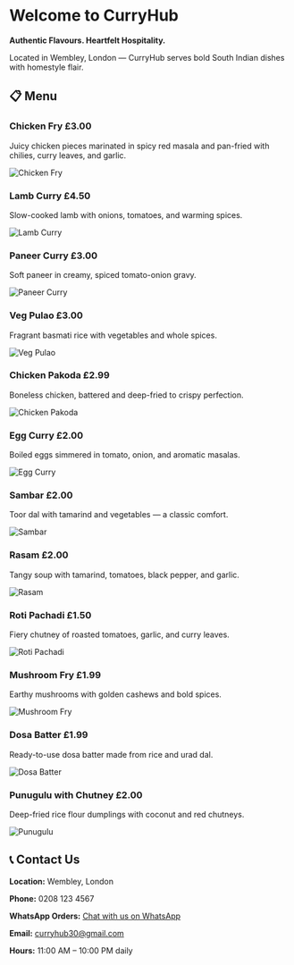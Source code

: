 <!DOCTYPE html>
<html lang="en">
<head>
  <meta charset="UTF-8">
  <meta name="viewport" content="width=device-width, initial-scale=1.0">
  <title>CurryHub</title>
  <link rel="stylesheet" href="styles.css">
</head>
<body>

  <h1>Welcome to CurryHub</h1>
  <p><strong>Authentic Flavours. Heartfelt Hospitality.</strong></p>
  <p>Located in Wembley, London — CurryHub serves bold South Indian dishes with homestyle flair.</p>

  <h2>📋 Menu</h2>

  <div class="menu-item">
    <h3>Chicken Fry <span class="price">£3.00</span></h3>
    <p>Juicy chicken pieces marinated in spicy red masala and pan-fried with chilies, curry leaves, and garlic.</p>
    <img src="images/chicken-fry.jpg" alt="Chicken Fry">
  </div>

  <div class="menu-item">
    <h3>Lamb Curry <span class="price">£4.50</span></h3>
    <p>Slow-cooked lamb with onions, tomatoes, and warming spices.</p>
    <img src="images/lamb-curry.jpg" alt="Lamb Curry">
  </div>

  <div class="menu-item">
    <h3>Paneer Curry <span class="price">£3.00</span></h3>
    <p>Soft paneer in creamy, spiced tomato-onion gravy.</p>
    <img src="images/paneer-curry.jpg" alt="Paneer Curry">
  </div>

  <div class="menu-item">
    <h3>Veg Pulao <span class="price">£3.00</span></h3>
    <p>Fragrant basmati rice with vegetables and whole spices.</p>
    <img src="images/veg-pulao.jpg" alt="Veg Pulao">
  </div>

  <div class="menu-item">
    <h3>Chicken Pakoda <span class="price">£2.99</span></h3>
    <p>Boneless chicken, battered and deep-fried to crispy perfection.</p>
    <img src="images/chicken-pakoda.jpg" alt="Chicken Pakoda">
  </div>

  <div class="menu-item">
    <h3>Egg Curry <span class="price">£2.00</span></h3>
    <p>Boiled eggs simmered in tomato, onion, and aromatic masalas.</p>
    <img src="images/egg-curry.jpg" alt="Egg Curry">
  </div>

  <div class="menu-item">
    <h3>Sambar <span class="price">£2.00</span></h3>
    <p>Toor dal with tamarind and vegetables — a classic comfort.</p>
    <img src="images/sambar.jpg" alt="Sambar">
  </div>

  <div class="menu-item">
    <h3>Rasam <span class="price">£2.00</span></h3>
    <p>Tangy soup with tamarind, tomatoes, black pepper, and garlic.</p>
    <img src="images/rasam.jpg" alt="Rasam">
  </div>

  <div class="menu-item">
    <h3>Roti Pachadi <span class="price">£1.50</span></h3>
    <p>Fiery chutney of roasted tomatoes, garlic, and curry leaves.</p>
    <img src="images/roti-pachadi.jpg" alt="Roti Pachadi">
  </div>

  <div class="menu-item">
    <h3>Mushroom Fry <span class="price">£1.99</span></h3>
    <p>Earthy mushrooms with golden cashews and bold spices.</p>
    <img src="images/mushroom-fry.jpg" alt="Mushroom Fry">
  </div>

  <div class="menu-item">
    <h3>Dosa Batter <span class="price">£1.99</span></h3>
    <p>Ready-to-use dosa batter made from rice and urad dal.</p>
    <img src="images/dosa-batter.jpg" alt="Dosa Batter">
  </div>

  <div class="menu-item">
    <h3>Punugulu with Chutney <span class="price">£2.00</span></h3>
    <p>Deep-fried rice flour dumplings with coconut and red chutneys.</p>
    <img src="images/punugulu.jpg" alt="Punugulu">
  </div>

  <h2>📞 Contact Us</h2>
<p><strong>Location:</strong> Wembley, London</p>
<p><strong>Phone:</strong> 0208 123 4567</p>
<p><strong>WhatsApp Orders:</strong> <a href="https://wa.me/447901501724" target="_blank">Chat with us on WhatsApp</a></p>
<p><strong>Email:</strong> <a href="mailto:curryhub30@gmail.com">curryhub30@gmail.com</a></p>
<p><strong>Hours:</strong> 11:00 AM – 10:00 PM daily</p>
